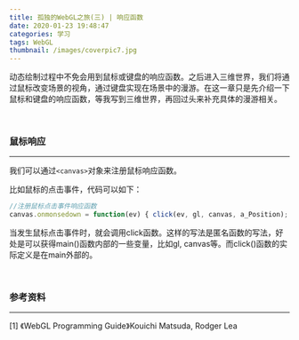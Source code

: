 ```yaml
---
title: 孤独的WebGL之旅(三) | 响应函数
date: 2020-01-23 19:48:47
categories: 学习
tags: WebGL
thumbnail: /images/coverpic7.jpg
---
```


动态绘制过程中不免会用到鼠标或键盘的响应函数。之后进入三维世界，我们将通过鼠标改变场景的视角，通过键盘实现在场景中的漫游。在这一章只是先介绍一下鼠标和键盘的响应函数，等我写到三维世界，再回过头来补充具体的漫游相关。

<!-- more -->

&emsp;
### 鼠标响应
---
我们可以通过`<canvas>`对象来注册鼠标响应函数。

比如鼠标的点击事件，代码可以如下：

```js
//注册鼠标点击事件响应函数
canvas.onmonsedown = function(ev) { click(ev, gl, canvas, a_Position); };
```

当发生鼠标点击事件时，就会调用click函数。这样的写法是匿名函数的写法，好处是可以获得main()函数内部的一些变量，比如gl, canvas等。而click()函数的实际定义是在main外部的。








&emsp;
### 参考资料
---
[1] 《WebGL Programming Guide》Kouichi Matsuda, Rodger Lea